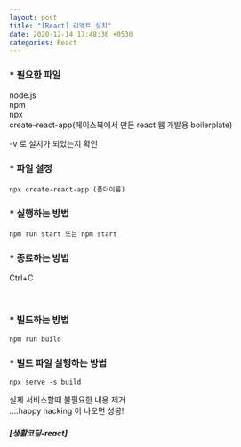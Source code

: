 ```yaml
---
layout: post
title: "[React] 리액트 설치"
date: 2020-12-14 17:48:36 +0530
categories: React
---
```


### \* 필요한 파일

node.js  
npm  
npx  
create-react-app(페이스북에서 만든 react 웹 개발용 boilerplate)

-v 로 설치가 되었는지 확인

### \* 파일 설정

```
npx create-react-app (폴더이름)
```

### \* 실행하는 방법

```
npm run start 또는 npm start
```

### \* 종료하는 방법

Ctrl+C

<br>

### \* 빌드하는 방법

```
npm run build
```

### \* 빌드 파일 실행하는 방법

```
npx serve -s build
```

실제 서비스할때 불필요한 내용 제거  
....happy hacking 이 나오면 성공!

##### [생활코딩-react]
